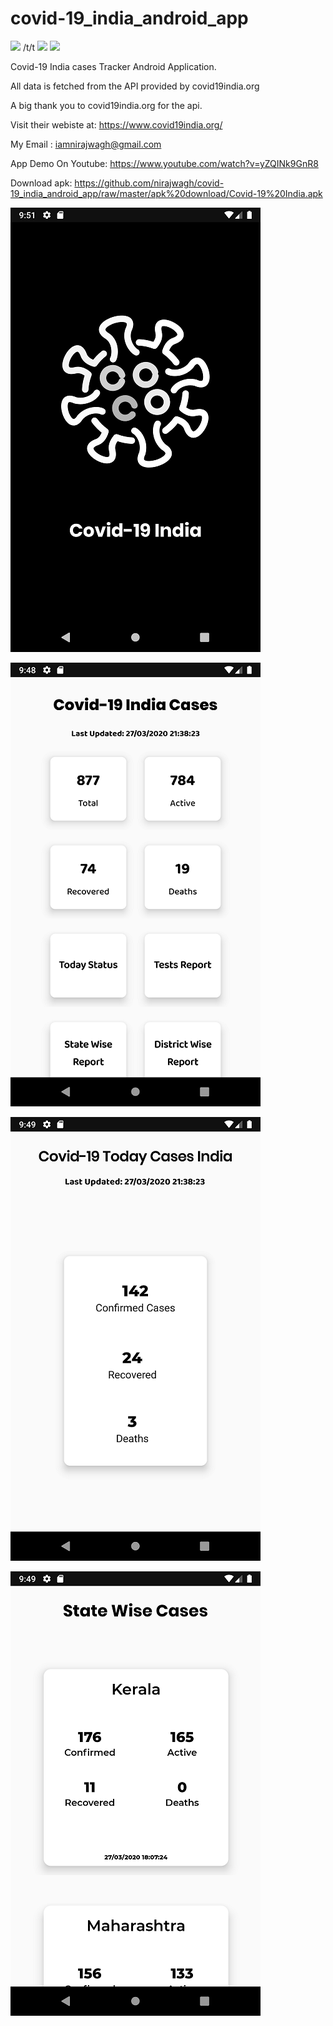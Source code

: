# covid-19_india_android_app

[<img src="https://github.com/nirajwagh/assets/raw/master/Octocat.png">](http://google.com.au/) /t/t  [<img src="https://github.com/nirajwagh/assets/raw/master/Octocat.png">](http://google.com.au/)   [<img src="https://github.com/nirajwagh/assets/raw/master/Octocat.png">](http://google.com.au/)

Covid-19 India cases Tracker Android Application.

All data is fetched from the API provided by covid19india.org

A big thank you to covid19india.org for the api.

Visit their webiste at: https://www.covid19india.org/

My Email : iamnirajwagh@gmail.com

App Demo On Youtube: https://www.youtube.com/watch?v=yZQINk9GnR8

Download apk: https://github.com/nirajwagh/covid-19_india_android_app/raw/master/apk%20download/Covid-19%20India.apk

![Splash Screen](https://github.com/nirajwagh/covid-19_india_android_app/blob/master/Screenshots/one.png)

![Home Screen](https://github.com/nirajwagh/covid-19_india_android_app/blob/master/Screenshots/two.png)

![Cases Today](https://github.com/nirajwagh/covid-19_india_android_app/blob/master/Screenshots/four.png)

![Cases Today](https://github.com/nirajwagh/covid-19_india_android_app/blob/master/Screenshots/five.png)
